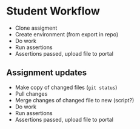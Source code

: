 # Student Workflow
* Clone assigment
* Create environment (from export in repo)
* Do work
* Run assertions
* Assertions passed, upload file to portal


## Assignment updates
* Make copy of changed files (`git status`)
* Pull changes
* Merge changes of changed file to new (script?)
* Do work
* Run assertions
* Assertions passed, upload file to portal
